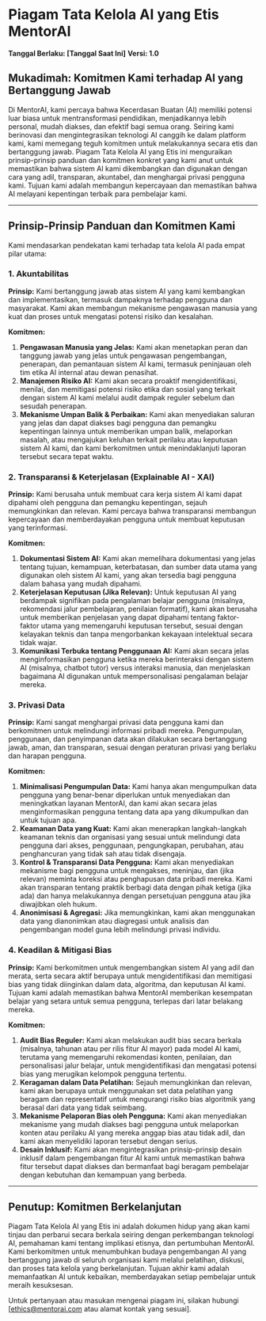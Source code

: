 # Piagam Tata Kelola AI yang Etis MentorAI

**Tanggal Berlaku: [Tanggal Saat Ini]**
**Versi: 1.0**

## Mukadimah: Komitmen Kami terhadap AI yang Bertanggung Jawab

Di MentorAI, kami percaya bahwa Kecerdasan Buatan (AI) memiliki potensi luar biasa untuk mentransformasi pendidikan, menjadikannya lebih personal, mudah diakses, dan efektif bagi semua orang. Seiring kami berinovasi dan mengintegrasikan teknologi AI canggih ke dalam platform kami, kami memegang teguh komitmen untuk melakukannya secara etis dan bertanggung jawab. Piagam Tata Kelola AI yang Etis ini menguraikan prinsip-prinsip panduan dan komitmen konkret yang kami anut untuk memastikan bahwa sistem AI kami dikembangkan dan digunakan dengan cara yang adil, transparan, akuntabel, dan menghargai privasi pengguna kami. Tujuan kami adalah membangun kepercayaan dan memastikan bahwa AI melayani kepentingan terbaik para pembelajar kami.

---

## Prinsip-Prinsip Panduan dan Komitmen Kami

Kami mendasarkan pendekatan kami terhadap tata kelola AI pada empat pilar utama:

### 1. Akuntabilitas

**Prinsip:** Kami bertanggung jawab atas sistem AI yang kami kembangkan dan implementasikan, termasuk dampaknya terhadap pengguna dan masyarakat. Kami akan membangun mekanisme pengawasan manusia yang kuat dan proses untuk mengatasi potensi risiko dan kesalahan.

**Komitmen:**
1.  **Pengawasan Manusia yang Jelas:** Kami akan menetapkan peran dan tanggung jawab yang jelas untuk pengawasan pengembangan, penerapan, dan pemantauan sistem AI kami, termasuk peninjauan oleh tim etika AI internal atau dewan penasihat.
2.  **Manajemen Risiko AI:** Kami akan secara proaktif mengidentifikasi, menilai, dan memitigasi potensi risiko etika dan sosial yang terkait dengan sistem AI kami melalui audit dampak reguler sebelum dan sesudah penerapan.
3.  **Mekanisme Umpan Balik & Perbaikan:** Kami akan menyediakan saluran yang jelas dan dapat diakses bagi pengguna dan pemangku kepentingan lainnya untuk memberikan umpan balik, melaporkan masalah, atau mengajukan keluhan terkait perilaku atau keputusan sistem AI kami, dan kami berkomitmen untuk menindaklanjuti laporan tersebut secara tepat waktu.

### 2. Transparansi & Keterjelasan (Explainable AI - XAI)

**Prinsip:** Kami berusaha untuk membuat cara kerja sistem AI kami dapat dipahami oleh pengguna dan pemangku kepentingan, sejauh memungkinkan dan relevan. Kami percaya bahwa transparansi membangun kepercayaan dan memberdayakan pengguna untuk membuat keputusan yang terinformasi.

**Komitmen:**
1.  **Dokumentasi Sistem AI:** Kami akan memelihara dokumentasi yang jelas tentang tujuan, kemampuan, keterbatasan, dan sumber data utama yang digunakan oleh sistem AI kami, yang akan tersedia bagi pengguna dalam bahasa yang mudah dipahami.
2.  **Keterjelasan Keputusan (Jika Relevan):** Untuk keputusan AI yang berdampak signifikan pada pengalaman belajar pengguna (misalnya, rekomendasi jalur pembelajaran, penilaian formatif), kami akan berusaha untuk memberikan penjelasan yang dapat dipahami tentang faktor-faktor utama yang memengaruhi keputusan tersebut, sesuai dengan kelayakan teknis dan tanpa mengorbankan kekayaan intelektual secara tidak wajar.
3.  **Komunikasi Terbuka tentang Penggunaan AI:** Kami akan secara jelas menginformasikan pengguna ketika mereka berinteraksi dengan sistem AI (misalnya, chatbot tutor) versus interaksi manusia, dan menjelaskan bagaimana AI digunakan untuk mempersonalisasi pengalaman belajar mereka.

### 3. Privasi Data

**Prinsip:** Kami sangat menghargai privasi data pengguna kami dan berkomitmen untuk melindungi informasi pribadi mereka. Pengumpulan, penggunaan, dan penyimpanan data akan dilakukan secara bertanggung jawab, aman, dan transparan, sesuai dengan peraturan privasi yang berlaku dan harapan pengguna.

**Komitmen:**
1.  **Minimalisasi Pengumpulan Data:** Kami hanya akan mengumpulkan data pengguna yang benar-benar diperlukan untuk menyediakan dan meningkatkan layanan MentorAI, dan kami akan secara jelas menginformasikan pengguna tentang data apa yang dikumpulkan dan untuk tujuan apa.
2.  **Keamanan Data yang Kuat:** Kami akan menerapkan langkah-langkah keamanan teknis dan organisasi yang sesuai untuk melindungi data pengguna dari akses, penggunaan, pengungkapan, perubahan, atau penghancuran yang tidak sah atau tidak disengaja.
3.  **Kontrol & Transparansi Data Pengguna:** Kami akan menyediakan mekanisme bagi pengguna untuk mengakses, meninjau, dan (jika relevan) meminta koreksi atau penghapusan data pribadi mereka. Kami akan transparan tentang praktik berbagi data dengan pihak ketiga (jika ada) dan hanya melakukannya dengan persetujuan pengguna atau jika diwajibkan oleh hukum.
4.  **Anonimisasi & Agregasi:** Jika memungkinkan, kami akan menggunakan data yang dianonimkan atau diagregasi untuk analisis dan pengembangan model guna lebih melindungi privasi individu.

### 4. Keadilan & Mitigasi Bias

**Prinsip:** Kami berkomitmen untuk mengembangkan sistem AI yang adil dan merata, serta secara aktif berupaya untuk mengidentifikasi dan memitigasi bias yang tidak diinginkan dalam data, algoritma, dan keputusan AI kami. Tujuan kami adalah memastikan bahwa MentorAI memberikan kesempatan belajar yang setara untuk semua pengguna, terlepas dari latar belakang mereka.

**Komitmen:**
1.  **Audit Bias Reguler:** Kami akan melakukan audit bias secara berkala (misalnya, tahunan atau per rilis fitur AI mayor) pada model AI kami, terutama yang memengaruhi rekomendasi konten, penilaian, dan personalisasi jalur belajar, untuk mengidentifikasi dan mengatasi potensi bias yang merugikan kelompok pengguna tertentu.
2.  **Keragaman dalam Data Pelatihan:** Sejauh memungkinkan dan relevan, kami akan berupaya untuk menggunakan set data pelatihan yang beragam dan representatif untuk mengurangi risiko bias algoritmik yang berasal dari data yang tidak seimbang.
3.  **Mekanisme Pelaporan Bias oleh Pengguna:** Kami akan menyediakan mekanisme yang mudah diakses bagi pengguna untuk melaporkan konten atau perilaku AI yang mereka anggap bias atau tidak adil, dan kami akan menyelidiki laporan tersebut dengan serius.
4.  **Desain Inklusif:** Kami akan mengintegrasikan prinsip-prinsip desain inklusif dalam pengembangan fitur AI kami untuk memastikan bahwa fitur tersebut dapat diakses dan bermanfaat bagi beragam pembelajar dengan kebutuhan dan kemampuan yang berbeda.

---

## Penutup: Komitmen Berkelanjutan

Piagam Tata Kelola AI yang Etis ini adalah dokumen hidup yang akan kami tinjau dan perbarui secara berkala seiring dengan perkembangan teknologi AI, pemahaman kami tentang implikasi etisnya, dan pertumbuhan MentorAI. Kami berkomitmen untuk menumbuhkan budaya pengembangan AI yang bertanggung jawab di seluruh organisasi kami melalui pelatihan, diskusi, dan proses tata kelola yang berkelanjutan. Tujuan akhir kami adalah memanfaatkan AI untuk kebaikan, memberdayakan setiap pembelajar untuk meraih kesuksesan.

Untuk pertanyaan atau masukan mengenai piagam ini, silakan hubungi [ethics@mentorai.com atau alamat kontak yang sesuai].
